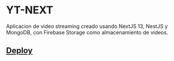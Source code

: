 # YT-NEXT

Aplicacion de video streaming creado usando NextJS 13, NestJS y MongoDB, con Firebase Storage como almacenamiento de videos.

## [Deploy](https://yt-clone-weld.vercel.app/)